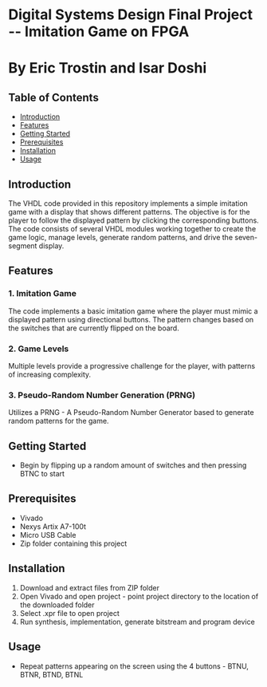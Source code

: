 # Digital Systems Design Final Project -- Imitation Game on FPGA
# By Eric Trostin and Isar Doshi

## Table of Contents

- [Introduction](#introduction)
- [Features](#features)
- [Getting Started](#getting-started)
- [Prerequisites](#prerequisites)
- [Installation](#installation)
- [Usage](#usage)

## Introduction

The VHDL code provided in this repository implements a simple imitation game with a display that shows different patterns. The objective is for the player to follow the displayed pattern by clicking the corresponding buttons. The code consists of several VHDL modules working together to create the game logic, manage levels, generate random patterns, and drive the seven-segment display.

## Features

### 1. Imitation Game

The code implements a basic imitation game where the player must mimic a displayed pattern using directional buttons. The pattern changes based on the switches that are currently flipped on the board.

### 2. Game Levels

Multiple levels provide a progressive challenge for the player, with patterns of increasing complexity.

### 3. Pseudo-Random Number Generation (PRNG)

Utilizes a PRNG - A Pseudo-Random Number Generator based to generate random patterns for the game.

## Getting Started

* Begin by flipping up a random amount of switches and then pressing BTNC to start

## Prerequisites

* Vivado
* Nexys Artix A7-100t
* Micro USB Cable
* Zip folder containing this project

## Installation

1. Download and extract files from ZIP folder
2. Open Vivado and open project - point project directory to the location of the downloaded folder
3. Select .xpr file to open project
4. Run synthesis, implementation, generate bitstream and program device

## Usage

* Repeat patterns appearing on the screen using the 4 buttons - BTNU, BTNR, BTND, BTNL
  

